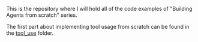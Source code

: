 This is the repository where I will hold all of the code examples of "Building Agents from scratch" series.

The first part about implementing tool usage from scratch can be found in the [tool_use](tool_use) folder.